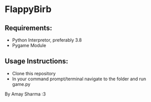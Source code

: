 # FlappyBirb

## Requirements:
- Python Interpretor, preferably 3.8
- Pygame Module

## Usage Instructions: 
- Clone this repository
- In your command prompt/terminal navigate to the folder and run game.py

By Amay Sharma :3
